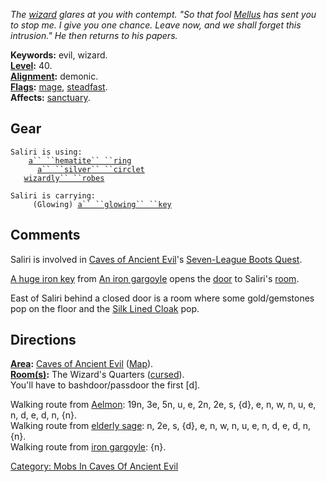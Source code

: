 *The [wizard](:Category:_Wizards "wikilink") glares at you with
contempt. "So that fool [Mellus](Elderly_Sage "wikilink") has sent you
to stop me. I give you one chance. Leave now, and we shall forget this
intrusion." He then returns to his papers.*

**Keywords:** evil, wizard.  
**[Level](Level "wikilink"):** 40.  
**[Alignment](Alignment "wikilink"):** demonic.  
**[Flags](:Category:_Mob_Types "wikilink"):**
[mage](Spellcasting_Mobs "wikilink"),
[steadfast](Sentinel_Mobs "wikilink").  
**Affects:** [sanctuary](Sanctuary "wikilink").  

## Gear

`Saliri is using:`  
<worn on finger>`    `[`a`` ``hematite`` ``ring`](Hematite_Ring "wikilink")  
<worn on head>`      `[`a`` ``silver`` ``circlet`](Silver_Circlet "wikilink")  
<worn about body>`   `[`wizardly`` ``robes`](Wizardly_Robes "wikilink")

`Saliri is carrying:`  
`     (Glowing) `[`a`` ``glowing`` ``key`](Glowing_Key_(Caves_Of_Ancient_Evil) "wikilink")

## Comments

Saliri is involved in [Caves of Ancient
Evil](:Category:_Caves_Of_Ancient_Evil "wikilink")'s [Seven-League Boots
Quest](Seven-League_Boots_Quest "wikilink").

[A huge iron key](Huge_Iron_Key "wikilink") from [An iron
gargoyle](Iron_Gargoyle "wikilink") opens the
[door](:Category:_Doors "wikilink") to Saliri's
[room](:Category:_Rooms "wikilink").

East of Saliri behind a closed door is a room where some gold/gemstones
pop on the floor and the [Silk Lined Cloak](Silk_Lined_Cloak "wikilink")
pop.

## Directions

**[Area](:Category:_Areas "wikilink"):** [Caves of Ancient
Evil](:Category:_Caves_Of_Ancient_Evil "wikilink")
([Map](Caves_Of_Ancient_Evil_Map "wikilink")).  
**[Room(s)](:Category:_Rooms "wikilink"):** The Wizard's Quarters
([cursed](Cursed_Rooms "wikilink")).  
You'll have to bashdoor/passdoor the first \[d\].

Walking route from [Aelmon](Aelmon "wikilink"): 19n, 3e, 5n, u, e, 2n,
2e, s, {d}, e, n, w, n, u, e, n, d, e, d, n, {n}.  
Walking route from [elderly sage](Elderly_Sage "wikilink"): n, 2e, s,
{d}, e, n, w, n, u, e, n, d, e, d, n, {n}.  
Walking route from [iron gargoyle](Iron_Gargoyle "wikilink"): {n}.  

[Category: Mobs In Caves Of Ancient
Evil](Category:_Mobs_In_Caves_Of_Ancient_Evil "wikilink")
